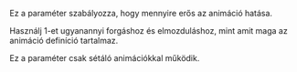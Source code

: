 Ez a paraméter szabályozza, hogy mennyire erős az animáció hatása.

Használj 1-et ugyanannyi forgáshoz és elmozduláshoz, mint amit maga az animáció definíció tartalmaz.

Ez a paraméter csak sétáló animációkkal működik.